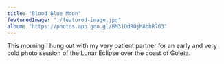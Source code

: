 ```yaml
---
title: "Blood Blue Moon"
featuredImage: "./featured-image.jpg"
album: "https://photos.app.goo.gl/BM31QdROjM8bhR763"
---
```

This morning I hung out with my very patient partner for an early and very cold photo session of the Lunar Eclipse over the coast of Goleta.
